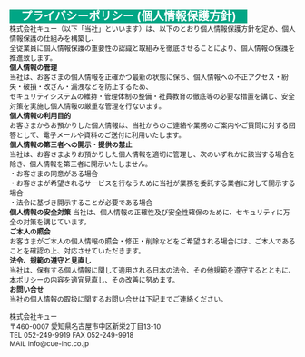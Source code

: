 <html>
  <head>
    <title></title>
  </head>
  <body>
    <p><span style="color:#FFFFFF"><span style="font-size:20px"><strong><span style="background-color:#00a685">　プライバシーポリシー (個人情報保護方針)　</span></strong></span></span><br />
    <span style="font-size:12px">株式会社キュー（以下「当社」といいます）は、以下のとおり個人情報保護方針を定め、個人情報保護の仕組みを構築し、<br />
    全従業員に個人情報保護の重要性の認識と取組みを徹底させることにより、個人情報の保護を推進致します。<br />
    <strong>個人情報の管理</strong><br />
    当社は、お客さまの個人情報を正確かつ最新の状態に保ち、個人情報への不正アクセス・紛失・破損・改ざん・漏洩などを防止するため、<br />
    セキュリティシステムの維持・管理体制の整備・社員教育の徹底等の必要な措置を講じ、安全対策を実施し個人情報の厳重な管理を行ないます。<br />
    <strong>個人情報の利用目的</strong><br />
    お客さまからお預かりした個人情報は、当社からのご連絡や業務のご案内やご質問に対する回答として、電子メールや資料のご送付に利用いたします。<br />
    <strong>個人情報の第三者への開示・提供の禁止</strong><br />
    当社は、お客さまよりお預かりした個人情報を適切に管理し、次のいずれかに該当する場合を除き、個人情報を第三者に開示いたしません。</span><br />
    <span style="font-size:12px">・お客さまの同意がある場合</span><br />
    <span style="font-size:12px">・お客さまが希望されるサービスを行なうために当社が業務を委託する業者に対して開示する場合</span><br />
    <span style="font-size:12px">・法令に基づき開示することが必要である場合</span><br />
    <span style="font-size:12px"><strong>個人情報の安全対策</strong> 当社は、個人情報の正確性及び安全性確保のために、セキュリティに万全の対策を講じています。<br />
    <strong>ご本人の照会</strong><br />
    お客さまがご本人の個人情報の照会・修正・削除などをご希望される場合には、ご本人であることを確認の上、対応させていただきます。<br />
    <strong>法令、規範の遵守と見直し</strong><br />
    当社は、保有する個人情報に関して適用される日本の法令、その他規範を遵守するとともに、本ポリシーの内容を適宜見直し、その改善に努めます。<br />
    <strong>お問い合せ</strong><br />
    当社の個人情報の取扱に関するお問い合せは下記までご連絡ください。</span></p>
    <p><span style="font-size:12px">株式会社キュー<br />
    〒460-0007 愛知県名古屋市中区新栄2丁目13-10<br />
    TEL 052-249-9919 FAX 052-249-9918<br />
    MAIL info@cue-inc.co.jp</span></p>
  </body>
</html>

